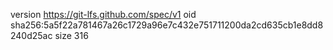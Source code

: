 version https://git-lfs.github.com/spec/v1
oid sha256:5a5f22a781467a26c1729a96e7c432e751711200da2cd635cb1e8dd8240d25ac
size 316
